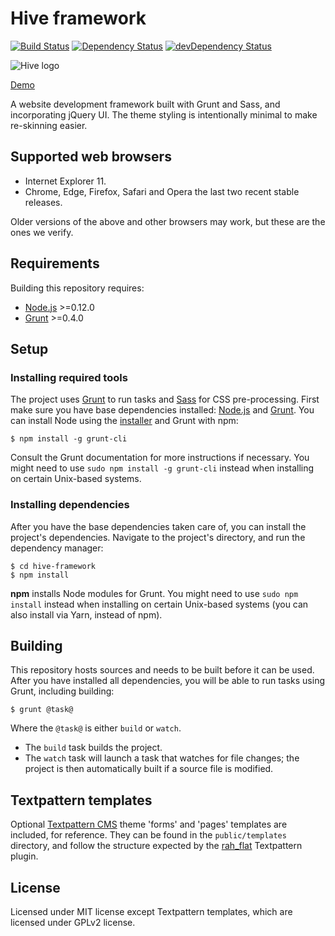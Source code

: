 # Hive framework

[![Build Status](https://img.shields.io/travis/philwareham/hive-framework.svg)](https://travis-ci.org/philwareham/hive-framework)
[![Dependency Status](http://img.shields.io/david/philwareham/hive-framework.svg)](https://david-dm.org/philwareham/hive-framework)
[![devDependency Status](http://img.shields.io/david/dev/philwareham/hive-framework.svg)](https://david-dm.org/philwareham/hive-framework?type=dev)

![Hive logo](https://github.com/philwareham/hive-framework/blob/master/public/favicon-192x192.png)

[Demo](http://hive-framework.philwareham.co.uk/)

A website development framework built with Grunt and Sass, and incorporating jQuery UI. The theme styling is intentionally minimal to make re-skinning easier.

## Supported web browsers

* Internet Explorer 11.
* Chrome, Edge, Firefox, Safari and Opera the last two recent stable releases.

Older versions of the above and other browsers may work, but these are the ones we verify.

## Requirements

Building this repository requires:

* [Node.js](http://nodejs.org/) >=0.12.0
* [Grunt](http://gruntjs.com/) >=0.4.0

## Setup

### Installing required tools

The project uses [Grunt](http://gruntjs.com/) to run tasks and [Sass](http://sass-lang.com/) for CSS pre-processing. First make sure you have base dependencies installed: [Node.js](http://nodejs.org/) and [Grunt](http://gruntjs.com/). You can install Node using the [installer](https://nodejs.org) and Grunt with npm:

```ShellSession
$ npm install -g grunt-cli
```

Consult the Grunt documentation for more instructions if necessary. You might need to use `sudo npm install -g grunt-cli` instead when installing on certain Unix-based systems.

### Installing dependencies

After you have the base dependencies taken care of, you can install the project's dependencies. Navigate to the project's directory, and run the dependency manager:

```ShellSession
$ cd hive-framework
$ npm install
```

**npm** installs Node modules for Grunt. You might need to use `sudo npm install` instead when installing on certain Unix-based systems (you can also install via Yarn, instead of npm).

## Building

This repository hosts sources and needs to be built before it can be used. After you have installed all dependencies, you will be able to run tasks using Grunt, including building:

```ShellSession
$ grunt @task@
```

Where the `@task@` is either `build` or `watch`.

* The `build` task builds the project.
* The `watch` task will launch a task that watches for file changes; the project is then automatically built if a source file is modified.

## Textpattern templates

Optional [Textpattern CMS](http://textpattern.com) theme 'forms' and 'pages' templates are included, for reference. They can be found in the `public/templates` directory, and follow the structure expected by the [rah_flat](https://github.com/gocom/rah_flat) Textpattern plugin.

## License

Licensed under MIT license except Textpattern templates, which are licensed under GPLv2 license.
